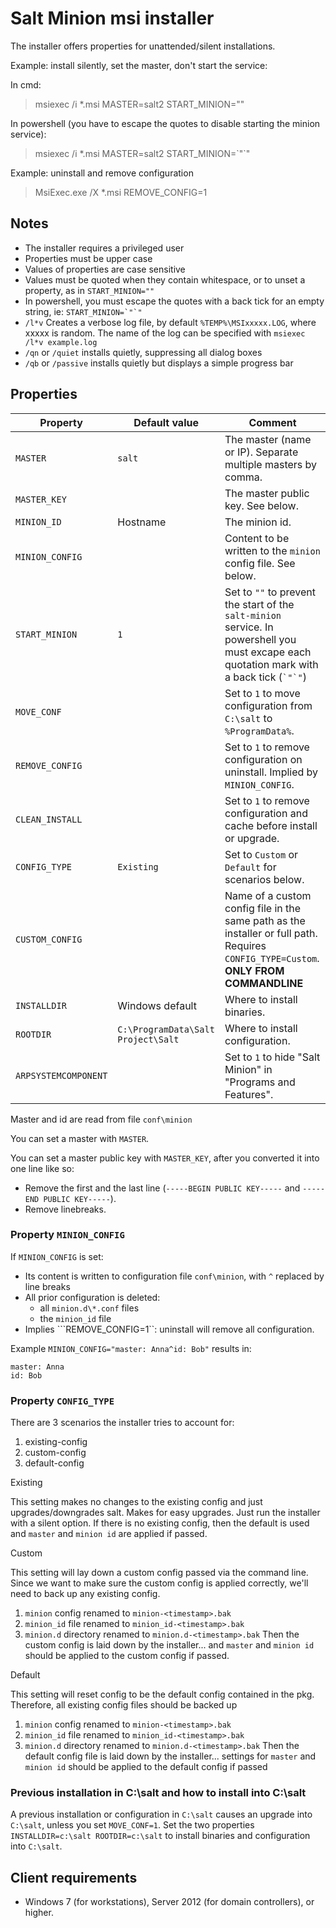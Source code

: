 # Salt Minion msi installer

The installer offers properties for unattended/silent installations.

Example: install silently, set the master, don't start the service:

In cmd:
> msiexec /i *.msi MASTER=salt2 START_MINION=""

In powershell (you have to escape the quotes to disable starting the minion service):
> msiexec /i *.msi MASTER=salt2 START_MINION=\`"\`"

Example: uninstall and remove configuration
> MsiExec.exe /X *.msi REMOVE_CONFIG=1

##  Notes

- The installer requires a privileged user
- Properties must be upper case
- Values of properties are case sensitive
- Values must be quoted when they contain whitespace, or to unset a property, as in ``START_MINION=""``
- In powershell, you must escape the quotes with a back tick for an empty string, ie: ``START_MINION=`"`"``
- ``/l*v`` Creates a verbose log file, by default ``%TEMP%\MSIxxxxx.LOG``, where xxxxx is random. The name of the log can be specified with ``msiexec /l*v example.log``
- ``/qn`` or ``/quiet`` installs quietly, suppressing all dialog boxes
- ``/qb`` or ``/passive`` installs quietly but displays a simple progress bar

## Properties

  Property                |  Default value          | Comment
 ------------------------ | ----------------------- | ------
 ``MASTER``               | ``salt``                | The master (name or IP). Separate multiple masters by comma.
 ``MASTER_KEY``           |                         | The master public key. See below.
 ``MINION_ID``            | Hostname                | The minion id.
 ``MINION_CONFIG``        |                         | Content to be written to the `minion` config file. See below.
 ``START_MINION``         | ``1``                   | Set to ``""`` to prevent the start of the ``salt-minion`` service. In powershell you must excape each quotation mark with a back tick (`` `"`" ``)
 ``MOVE_CONF``            |                         | Set to ``1`` to move configuration from ``C:\salt`` to ``%ProgramData%``.
 ``REMOVE_CONFIG``        |                         | Set to ``1`` to remove configuration on uninstall. Implied by ``MINION_CONFIG``.
 ``CLEAN_INSTALL``        |                         | Set to ``1`` to remove configuration and cache before install or upgrade.
 ``CONFIG_TYPE``          | ``Existing``            | Set to ``Custom`` or ``Default`` for scenarios below.
 ``CUSTOM_CONFIG``        |                         | Name of a custom config file in the same path as the installer or full path. Requires ``CONFIG_TYPE=Custom``. __ONLY FROM COMMANDLINE__
 ``INSTALLDIR``           | Windows default         | Where to install binaries.
 ``ROOTDIR``              | ``C:\ProgramData\Salt Project\Salt`` | Where to install configuration.
 ``ARPSYSTEMCOMPONENT``   |                         | Set to ``1`` to hide "Salt Minion" in "Programs and Features".


Master and id are read from file ``conf\minion``

You can set a master with ``MASTER``.

You can set a master public key with ```MASTER_KEY```, after you converted it into one line like so:

- Remove the first and the last line (``-----BEGIN PUBLIC KEY-----`` and ``-----END PUBLIC KEY-----``).
- Remove linebreaks.

### Property ``MINION_CONFIG``

If ``MINION_CONFIG`` is set:

- Its content is written to configuration file ``conf\minion``, with ``^`` replaced by line breaks
- All prior configuration is deleted:
  - all ``minion.d\*.conf`` files
  - the ``minion_id`` file
- Implies ```REMOVE_CONFIG=1``: uninstall will remove all configuration.

Example ``MINION_CONFIG="master: Anna^id: Bob"`` results in:

    master: Anna
    id: Bob


### Property ``CONFIG_TYPE``

There are 3 scenarios the installer tries to account for:

1. existing-config
2. custom-config
3. default-config

Existing

This setting makes no changes to the existing config and just upgrades/downgrades salt.
Makes for easy upgrades. Just run the installer with a silent option.
If there is no existing config, then the default is used and ``master`` and ``minion id`` are applied if passed.

Custom

This setting will lay down a custom config passed via the command line.
Since we want to make sure the custom config is applied correctly, we'll need to back up any existing config.
1. ``minion`` config renamed to ``minion-<timestamp>.bak``
2. ``minion_id`` file renamed to ``minion_id-<timestamp>.bak``
3. ``minion.d`` directory renamed to ``minion.d-<timestamp>.bak``
Then the custom config is laid down by the installer... and ``master`` and ``minion id`` should be applied to the custom config if passed.

Default

This setting will reset config to be the default config contained in the pkg.
Therefore, all existing config files should be backed up
1. ``minion`` config renamed to ``minion-<timestamp>.bak``
2. ``minion_id`` file renamed to ``minion_id-<timestamp>.bak``
3. ``minion.d`` directory renamed to ``minion.d-<timestamp>.bak``
Then the default config file is laid down by the installer... settings for ``master`` and ``minion id`` should be applied to the default config if passed


### Previous installation in C:\salt and how to install into C:\salt
A previous installation or configuration in ``C:\salt`` causes an upgrade into ``C:\salt``, unless you set ``MOVE_CONF=1``.
Set the two properties ``INSTALLDIR=c:\salt ROOTDIR=c:\salt`` to install binaries and configuration into ``C:\salt``.

## Client requirements

- Windows 7 (for workstations), Server 2012 (for domain controllers), or higher.

